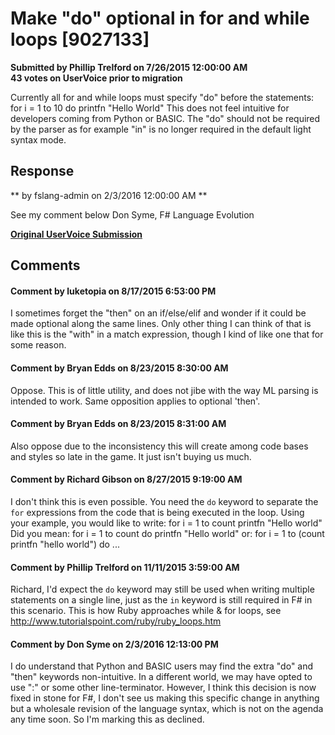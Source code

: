 # Make "do" optional in for and while loops [9027133] #

**Submitted by Phillip Trelford on 7/26/2015 12:00:00 AM**  
**43 votes on UserVoice prior to migration**  

Currently all for and while loops must specify "do" before the statements:
for i = 1 to 10 do
printfn "Hello World"
This does not feel intuitive for developers coming from Python or BASIC. The "do" should not be required by the parser as for example "in" is no longer required in the default light syntax mode.



## Response ##
** by fslang-admin on 2/3/2016 12:00:00 AM **

See my comment below
Don Syme, F# Language Evolution


**[Original UserVoice Submission](https://fslang.uservoice.com/forums/245727-f-language/suggestions/9027133)**


## Comments ##


#### Comment by luketopia on 8/17/2015 6:53:00 PM ####
I sometimes forget the "then" on an if/else/elif and wonder if it could be made optional along the same lines. Only other thing I can think of that is like this is the "with" in a match expression, though I kind of like one that for some reason.


#### Comment by Bryan Edds on 8/23/2015 8:30:00 AM ####
Oppose. This is of little utility, and does not jibe with the way ML parsing is intended to work. Same opposition applies to optional 'then'.


#### Comment by Bryan Edds on 8/23/2015 8:31:00 AM ####
Also oppose due to the inconsistency this will create among code bases and styles so late in the game. It just isn't buying us much.


#### Comment by Richard Gibson on 8/27/2015 9:19:00 AM ####
I don't think this is even possible. You need the `do` keyword to separate the `for` expressions from the code that is being executed in the loop.
Using your example, you would like to write:
for i = 1 to count printfn "Hello world"
Did you mean:
for i = 1 to count do printfn "Hello world"
or:
for i = 1 to (count printfn "hello world") do ...


#### Comment by Phillip Trelford on 11/11/2015 3:59:00 AM ####
Richard, I'd expect the `do` keyword may still be used when writing multiple statements on a single line, just as the `in` keyword is still required in F# in this scenario. This is how Ruby approaches while & for loops, see http://www.tutorialspoint.com/ruby/ruby_loops.htm


#### Comment by Don Syme on 2/3/2016 12:13:00 PM ####
I do understand that Python and BASIC users may find the extra "do" and "then" keywords non-intuitive. In a different world, we may have opted to use ":" or some other line-terminator.
However, I think this decision is now fixed in stone for F#, I don't see us making this specific change in anything but a wholesale revision of the language syntax, which is not on the agenda any time soon.
So I'm marking this as declined.

